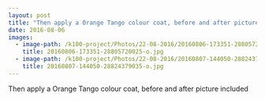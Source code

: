 ```yaml
---
layout: post
title: "Then apply a Orange Tango colour coat, before and after picture included﻿"
date: 2016-08-06 
images:
  - image-path: /k100-project/Photos/22-08-2016/20160806-173351-28805720025-o.jpg
    title: 20160806-173351-28805720025-o.jpg
  - image-path: /k100-project/Photos/22-08-2016/20160807-144050-28824379035-o.jpg
    title: 20160807-144050-28824379035-o.jpg
---
```

Then apply a Orange Tango colour coat, before and after picture included﻿